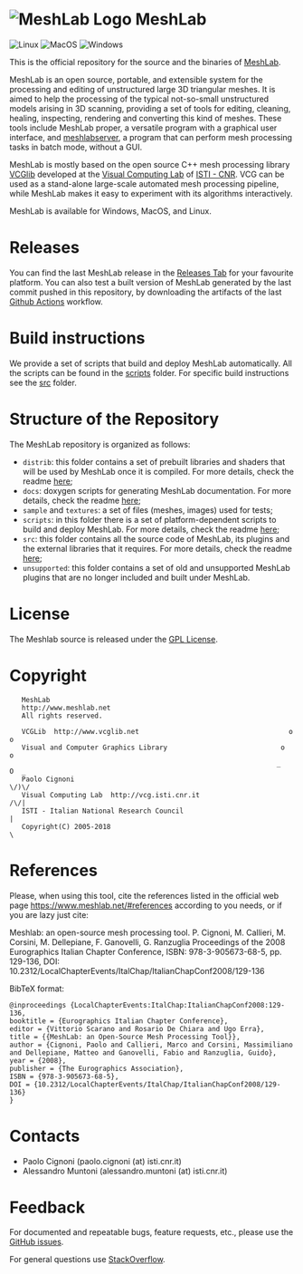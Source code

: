 # ![MeshLab Logo](src/meshlab/images/eye64.png) MeshLab


![Linux](https://github.com/cnr-isti-vclab/meshlab/workflows/Linux/badge.svg)
![MacOS](https://github.com/cnr-isti-vclab/meshlab/workflows/MacOS/badge.svg)
![Windows](https://github.com/cnr-isti-vclab/meshlab/workflows/Windows/badge.svg)

This is the official repository for the source and the binaries of [MeshLab](https://www.MeshLab.net).

MeshLab is an open source, portable, and extensible system for the processing and editing of unstructured large 3D triangular meshes. It is aimed to help the processing of the typical not-so-small unstructured models arising in 3D scanning, providing a set of tools for editing, cleaning, healing, inspecting, rendering and converting this kind of meshes. These tools include MeshLab proper, a versatile program with a graphical user interface, and [meshlabserver](https://github.com/cnr-isti-vclab/meshlab/blob/master/src/meshlabserver/README.md), a program that can perform mesh processing tasks in batch mode, without a GUI.

MeshLab is mostly based on the open source C++ mesh processing library [VCGlib](http://www.vcglib.net) developed at the [Visual Computing Lab](http://vcg.isti.cnr.it) of [ISTI - CNR](http://www.isti.cnr.it). VCG can be used as a stand-alone large-scale automated mesh processing pipeline, while MeshLab makes it easy to experiment with its algorithms interactively.

MeshLab is available for Windows, MacOS, and Linux.

# Releases

You can find the last MeshLab release in the [Releases Tab](https://github.com/cnr-isti-vclab/meshlab/releases) for your favourite platform.
You can also test a built version of MeshLab generated by the last commit pushed in this repository, by downloading the artifacts of the last [Github Actions](https://github.com/cnr-isti-vclab/meshlab/actions) workflow.

# Build instructions

We provide a set of scripts that build and deploy MeshLab automatically. All the scripts can be found in the [scripts](https://github.com/cnr-isti-vclab/meshlab/tree/master/scripts) folder.
For specific build instructions see the [src](https://github.com/cnr-isti-vclab/meshlab/blob/master/src/README.md) folder.

# Structure of the Repository

The MeshLab repository is organized as follows:

* `distrib`: this folder contains a set of prebuilt libraries and shaders that will be used by MeshLab once it is compiled. For more details, check the readme [here](https://github.com/cnr-isti-vclab/meshlab/tree/master/distrib/README.md);
* `docs`: doxygen scripts for generating MeshLab documentation. For more details, check the readme [here](https://github.com/cnr-isti-vclab/meshlab/tree/master/docs);
* `sample` and `textures`: a set of files (meshes, images) used for tests;
* `scripts`: in this folder there is a set of platform-dependent scripts to build and deploy MeshLab. For more details, check the readme [here](https://github.com/cnr-isti-vclab/meshlab/tree/master/scripts/README.md);
* `src`: this folder contains all the source code of MeshLab, its plugins and the external libraries that it requires. For more details, check the readme [here](https://github.com/cnr-isti-vclab/meshlab/blob/master/src/README.md);
* `unsupported`: this folder contains a set of old and unsupported MeshLab plugins that are no longer included and built under MeshLab.

# License

 The Meshlab source is released under the [GPL License](LICENSE.txt).

# Copyright

```
   MeshLab
   http://www.meshlab.net
   All rights reserved.

   VCGLib  http://www.vcglib.net                                     o o
   Visual and Computer Graphics Library                            o     o
                                                                  _   O  _
   Paolo Cignoni                                                    \/)\/
   Visual Computing Lab  http://vcg.isti.cnr.it                    /\/|
   ISTI - Italian National Research Council                           |
   Copyright(C) 2005-2018                                             \
```

# References

Please, when using this tool, cite the references listed in the official web page https://www.meshlab.net/#references according to you needs, or if you are lazy just cite:

Meshlab: an open-source mesh processing tool. P. Cignoni, M. Callieri, M. Corsini, M. Dellepiane, F. Ganovelli, G. Ranzuglia
Proceedings of the 2008 Eurographics Italian Chapter Conference, ISBN: 978-3-905673-68-5, pp. 129-136, DOI: 10.2312/LocalChapterEvents/ItalChap/ItalianChapConf2008/129-136

BibTeX format:

```
@inproceedings {LocalChapterEvents:ItalChap:ItalianChapConf2008:129-136,
booktitle = {Eurographics Italian Chapter Conference},
editor = {Vittorio Scarano and Rosario De Chiara and Ugo Erra},
title = {{MeshLab: an Open-Source Mesh Processing Tool}},
author = {Cignoni, Paolo and Callieri, Marco and Corsini, Massimiliano and Dellepiane, Matteo and Ganovelli, Fabio and Ranzuglia, Guido},
year = {2008},
publisher = {The Eurographics Association},
ISBN = {978-3-905673-68-5},
DOI = {10.2312/LocalChapterEvents/ItalChap/ItalianChapConf2008/129-136}
}
```

# Contacts

 - Paolo Cignoni (paolo.cignoni (at) isti.cnr.it)
 - Alessandro Muntoni (alessandro.muntoni (at) isti.cnr.it)

# Feedback

For documented and repeatable bugs, feature requests, etc., please use the [GitHub issues](https://github.com/cnr-isti-vclab/meshlab/issues).

For general questions use [StackOverflow](http://stackoverflow.com/questions/tagged/meshlab).



